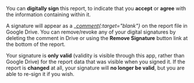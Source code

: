 You can __digitally sign__ this report, to indicate that you __accept__ or __agree__ with the information containing within it.

A signature will appear as a __[comment](https://support.google.com/docs/answer/65129){:target="_blank"}__ on the report file in Google Drive. You can remove/revoke any of your digital signatures by deleting the comment in Drive or using the __Remove Signature__ button link at the bottom of the report.

Your signature is __only valid__ (validity is visible through this app, rather than Google Drive) for the report data that was visible when you signed it. If the report is __changed__ at all, your signature will __no longer be valid__, but you are able to re-sign it if you wish.